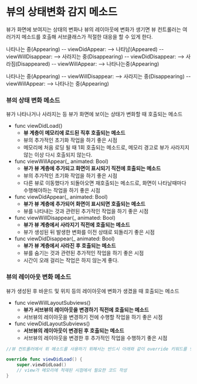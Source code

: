 # 뷰의 상태변화 감지 메소드

뷰가 화면에 보여지는 상태의 변화나 뷰의 레이아웃에 변화가 생기면 뷰 컨트롤러는 여러가지 메소드를 호출해 서브클래스가 적절한 대응을 할 수 있게 한다. 

나타나는 중(Appearing) -- viewDidAppear: --> 나타남(Appeared) -- viewWillDisappear: --> 사라지는 중(Disappearing) -- viewDidDisappear: --> 사라짐(Disappeared) -- viewWillAppear: --> 나타나는중(Appearing)

나타나는 중(Appearing) -- viewWillDisappear: --> 사라지는 중(Disappearing) -- viewWillAppear: --> 나타나는 중(Appearing)



### 뷰의 상태 변화 메소드

뷰가 나타나거나 사라지는 등 뷰가 화면에 보이는 상태가 변화할 때 호출되는 메소드

- func viewDidLoad()
  - **뷰 계층이 메모리에 로드된 직후 호출되는 메소드**
  - 뷰의 추가적인 초기화 작업을 하기 좋은 시점
  - 메모리에 처음 로딩 될 때 1회 호출되는 메소드로, 메모리 경고로 뷰가 사라지지 않는 이상 다시 호출되지 않는다.
- func viewWillAppear(_ animated: Bool)
  - **뷰가 뷰 계층에 추가되고 화면이 표시되기 직전에 호출되는 메소드**
  - 뷰의 추가적인 초기화 작업을 하기 좋은 시점
  - 다른 뷰로 이동했다가 되돌아오면 재호출되는 메소드로, 화면이 나타날때마다 수행해야하는 작업을 하기 좋은 시점
- func viewDidAppear(_ animated: Bool)
  - **뷰가 뷰 계층에 추가되어 화면이 표시되면 호출되는 메소드**
  - 뷰를 나타내는 것과 관련된 추가적인 작업을 하기 좋은 시점
- func viewWillDisappear(_ animated: Bool)
  - **뷰가 뷰 계층에서 사라지기 직전에 호출되는 메소드**
  - 뷰가 생성된 뒤 발생한 변화를 이전 상태로 되돌리기 좋은 시점
- func viewDidDisappear(_ animated: Bool)
  - **뷰가 뷰 계층에서 사라진 후 호출되는 메소드**
  - 뷰를 숨기는 것과 관련된 추가적인 작업을 하기 좋은 시점
  - 시간이 오래 걸리는 작업은 하지 않는게 좋다.



### 뷰의 레이아웃 변화 메소드

뷰가 생성된 후 바운드 및 위치 등의 레이아웃에 변화가 생겼을 때 호출되는 메소드

- func viewWillLayoutSubviews()
  - **뷰가 서브뷰의 레이아웃을 변경하기 직전에 호출되는 메소드**
  - 서브뷰의 레이아웃을 변경하기 전에 수행할 작업을 하기 좋은 시점
- func viewDidLayoutSubviews()
  - **서브뷰의 레이아웃이 변경된 후 호출되는 메소드**
  - 서브뷰의 레이아웃을 변경한 후 추가적인 작업을 수행하기 좋은 시점

```swift
//뷰 컨트롤러에서 위 메소드를 사용하기 위해서는 반드시 아래와 같이 override 키워드를 명시하고 super를 호출해야한다.

override func viewDidLoad() {
	super.viewDidLoad() 
	// view가 메모리에 적재된 시점에서 필요한 코드 작성
}
```

